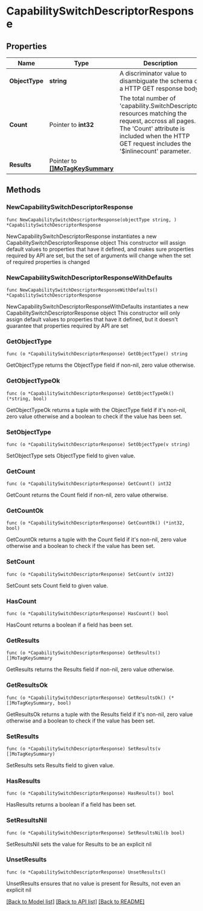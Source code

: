 # CapabilitySwitchDescriptorResponse

## Properties

Name | Type | Description | Notes
------------ | ------------- | ------------- | -------------
**ObjectType** | **string** | A discriminator value to disambiguate the schema of a HTTP GET response body. | 
**Count** | Pointer to **int32** | The total number of &#39;capability.SwitchDescriptor&#39; resources matching the request, accross all pages. The &#39;Count&#39; attribute is included when the HTTP GET request includes the &#39;$inlinecount&#39; parameter. | [optional] 
**Results** | Pointer to [**[]MoTagKeySummary**](mo.TagKeySummary.md) |  | [optional] 

## Methods

### NewCapabilitySwitchDescriptorResponse

`func NewCapabilitySwitchDescriptorResponse(objectType string, ) *CapabilitySwitchDescriptorResponse`

NewCapabilitySwitchDescriptorResponse instantiates a new CapabilitySwitchDescriptorResponse object
This constructor will assign default values to properties that have it defined,
and makes sure properties required by API are set, but the set of arguments
will change when the set of required properties is changed

### NewCapabilitySwitchDescriptorResponseWithDefaults

`func NewCapabilitySwitchDescriptorResponseWithDefaults() *CapabilitySwitchDescriptorResponse`

NewCapabilitySwitchDescriptorResponseWithDefaults instantiates a new CapabilitySwitchDescriptorResponse object
This constructor will only assign default values to properties that have it defined,
but it doesn't guarantee that properties required by API are set

### GetObjectType

`func (o *CapabilitySwitchDescriptorResponse) GetObjectType() string`

GetObjectType returns the ObjectType field if non-nil, zero value otherwise.

### GetObjectTypeOk

`func (o *CapabilitySwitchDescriptorResponse) GetObjectTypeOk() (*string, bool)`

GetObjectTypeOk returns a tuple with the ObjectType field if it's non-nil, zero value otherwise
and a boolean to check if the value has been set.

### SetObjectType

`func (o *CapabilitySwitchDescriptorResponse) SetObjectType(v string)`

SetObjectType sets ObjectType field to given value.


### GetCount

`func (o *CapabilitySwitchDescriptorResponse) GetCount() int32`

GetCount returns the Count field if non-nil, zero value otherwise.

### GetCountOk

`func (o *CapabilitySwitchDescriptorResponse) GetCountOk() (*int32, bool)`

GetCountOk returns a tuple with the Count field if it's non-nil, zero value otherwise
and a boolean to check if the value has been set.

### SetCount

`func (o *CapabilitySwitchDescriptorResponse) SetCount(v int32)`

SetCount sets Count field to given value.

### HasCount

`func (o *CapabilitySwitchDescriptorResponse) HasCount() bool`

HasCount returns a boolean if a field has been set.

### GetResults

`func (o *CapabilitySwitchDescriptorResponse) GetResults() []MoTagKeySummary`

GetResults returns the Results field if non-nil, zero value otherwise.

### GetResultsOk

`func (o *CapabilitySwitchDescriptorResponse) GetResultsOk() (*[]MoTagKeySummary, bool)`

GetResultsOk returns a tuple with the Results field if it's non-nil, zero value otherwise
and a boolean to check if the value has been set.

### SetResults

`func (o *CapabilitySwitchDescriptorResponse) SetResults(v []MoTagKeySummary)`

SetResults sets Results field to given value.

### HasResults

`func (o *CapabilitySwitchDescriptorResponse) HasResults() bool`

HasResults returns a boolean if a field has been set.

### SetResultsNil

`func (o *CapabilitySwitchDescriptorResponse) SetResultsNil(b bool)`

 SetResultsNil sets the value for Results to be an explicit nil

### UnsetResults
`func (o *CapabilitySwitchDescriptorResponse) UnsetResults()`

UnsetResults ensures that no value is present for Results, not even an explicit nil

[[Back to Model list]](../README.md#documentation-for-models) [[Back to API list]](../README.md#documentation-for-api-endpoints) [[Back to README]](../README.md)


